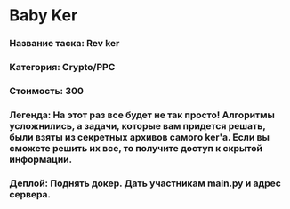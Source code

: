 # Baby Ker


### Название таска: Rev ker

### Категория: Crypto/PPC

### Стоимость: 300

### Легенда: На этот раз все будет не так просто! Алгоритмы усложнились, а задачи, которые вам придется решать, были взяты из секретных архивов самого ker'а. Если вы сможете решить их все, то получите доступ к скрытой информации.

### Деплой: Поднять докер. Дать участникам main.py и адрес сервера.